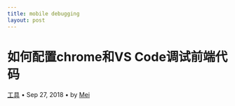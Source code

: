 ```yaml
---
title: mobile debugging
layout: post
---
```


# 如何配置chrome和VS Code调试前端代码

<div class="title-meta">
    <span><a class="github-link" href="/2018/09/26/tools.html">工具</a></span>
    <span class="title-bullet">•</span>
    <span>Sep 27, 2018</span>
    <span class="title-bullet">•</span>
    <span>by <a class="github-link" href="http://github.com/limeii">Mei</a></span>
</div>